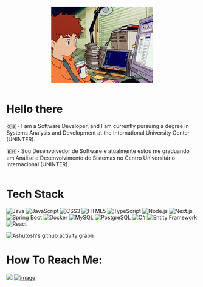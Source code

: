 
  <p align="center">
  <img 
    src="https://github.com/gabesouto/gabesouto/blob/main/working-from.gif"
    align="center" 
    height="200" 
    width="auto" 
  >
<p/>


<div style="display: flex; align-items: center;">
  <div style="flex: 1;">
    <h1>Hello there</h1>
    <p>🇬🇧 - I am a Software Developer, and I am currently pursuing a degree in Systems Analysis and Development at the International University Center (UNINTER).</p>
    <p>🇧🇷 - Sou Desenvolvedor de Software e atualmente estou me graduando em Análise e Desenvolvimento de Sistemas no Centro Universitário Internacional (UNINTER).</p>
  </div>
  
</div>


# Tech Stack
![Java](https://img.shields.io/badge/java-%23ED8B00.svg?style=for-the-badge&logo=java&logoColor=white)
![JavaScript](https://img.shields.io/badge/javascript-%23323330.svg?style=for-the-badge&logo=javascript&logoColor=%23F7DF1E)
![CSS3](https://img.shields.io/badge/css3-%231572B6.svg?style=for-the-badge&logo=css3&logoColor=white)
![HTML5](https://img.shields.io/badge/html5-%23E34F26.svg?style=for-the-badge&logo=html5&logoColor=white)
![TypeScript](https://img.shields.io/badge/typescript-%23007ACC.svg?style=for-the-badge&logo=typescript&logoColor=white)
![Node.js](https://img.shields.io/badge/node.js-6DA55F?style=for-the-badge&logo=node.js&logoColor=white)
![Next.js](https://img.shields.io/badge/next.js-000000?style=for-the-badge&logo=nextdotjs&logoColor=white)
![Spring Boot](https://img.shields.io/badge/spring%20boot-%236DB33F.svg?style=for-the-badge&logo=springboot&logoColor=white)
![Docker](https://img.shields.io/badge/docker-%230db7ed.svg?style=for-the-badge&logo=docker&logoColor=white)
![MySQL](https://img.shields.io/badge/mysql-%2300f.svg?style=for-the-badge&logo=mysql&logoColor=white)
![PostgreSQL](https://img.shields.io/badge/postgresql-%23316192.svg?style=for-the-badge&logo=postgresql&logoColor=white)
![C#](https://img.shields.io/badge/c%23-%23239120.svg?style=for-the-badge&logo=c-sharp&logoColor=white)
![Entity Framework](https://img.shields.io/badge/Entity%20Framework-68217A?style=for-the-badge&logo=entity%20framework&logoColor=white)
![React](https://img.shields.io/badge/react-%2320232a.svg?style=for-the-badge&logo=react&logoColor=%2361DAFB)



![Ashutosh's github activity graph](https://github-readme-activity-graph.vercel.app/graph?username=gabesouto&bg_color=0d1117&color=9fb2e0&line=9fb2e0&point=7e98d5&area=true&hide_border=true)


#  How To Reach Me:
 <a href="mailto:soutogabriel04@gmail.com?"><img src="https://img.shields.io/badge/gmail-%23DD0031.svg?&style=for-the-badge&logo=gmail&logoColor=white"/></a>
 [![image](https://img.shields.io/badge/Linkedin-0077B5?style=for-the-badge&logo=linkedin&logoColor=white)](https://www.linkedin.com/in/gabrielsouto-developer/)




